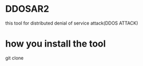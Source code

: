 # DDOSAR2
this tool for  distributed denial of service attack(DDOS ATTACK)


# how you install the tool 

git clone 
